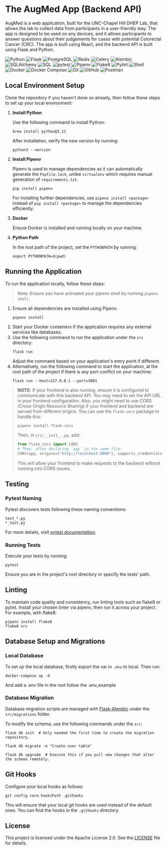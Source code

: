 # The AugMed App (Backend API)

AugMed is a web application, built for the UNC-Chapel Hill DHEP Lab, that allows the lab to collect data from participants in a user-friendly way. The app is designed to be used on any devices, and it allows participants to answer questions about their judgements for cases with potential Colorectal Cancer (CRC). The app is built using React, and the backend API is built using Flask and Python.

![Python](https://img.shields.io/badge/Python-3776AB?style=for-the-badge&logo=python&logoColor=white)
![Flask](https://img.shields.io/badge/Flask-000000?style=for-the-badge&logo=flask&logoColor=white)
![PostgreSQL](https://img.shields.io/badge/PostgreSQL-4169E1?style=for-the-badge&logo=postgresql&logoColor=white)
![Redis](https://img.shields.io/badge/Redis-DC382D?style=for-the-badge&logo=redis&logoColor=white)
![Celery](https://img.shields.io/badge/Celery-37814A?style=for-the-badge&logo=celery&logoColor=white)
![Alembic](https://img.shields.io/badge/Alembic-000000?style=for-the-badge&logo=alembic&logoColor=white)
![SQLAlchemy](https://img.shields.io/badge/SQLAlchemy-3E8EDE?style=for-the-badge&logo=sqlalchemy&logoColor=white)
![SQL](https://img.shields.io/badge/SQL-003B57?style=for-the-badge&logo=mysql&logoColor=white)
![pytest](https://img.shields.io/badge/pytest-0A9EDC?style=for-the-badge&logo=pytest&logoColor=white)
![Pipenv](https://img.shields.io/badge/Pipenv-343434?style=for-the-badge&logo=pipenv&logoColor=white)
![Flake8](https://img.shields.io/badge/Flake8-000000?style=for-the-badge&logo=flake8&logoColor=white)
![Pylint](https://img.shields.io/badge/Pylint-0D5BFF?style=for-the-badge&logo=pylint&logoColor=white)
![Shell](https://img.shields.io/badge/Shell-4EAA25?style=for-the-badge&logo=gnu-bash&logoColor=white)
![Docker](https://img.shields.io/badge/Docker-2496ED?style=for-the-badge&logo=docker&logoColor=white)
![Docker Compose](https://img.shields.io/badge/Docker%20Compose-2496ED?style=for-the-badge&logo=docker&logoColor=white)
![Git](https://img.shields.io/badge/Git-F05032?style=for-the-badge&logo=git&logoColor=white)
![GitHub](https://img.shields.io/badge/GitHub-181717?style=for-the-badge&logo=github&logoColor=white)
![Postman](https://img.shields.io/badge/Postman-FF6C37?style=for-the-badge&logo=postman&logoColor=white)

## Local Environment Setup

Clone the repository if you haven't done so already, then follow these steps to set up your local environment:

1. **Install Python**

   Use the following command to install Python:
   ```shell
   brew install python@3.11
   ```
   After installation, verify the new version by running:
   ```shell
   python3 --version
   ```

2. **Install Pipenv**

   Pipenv is used to manage dependencies as it can automatically generate the `Pipfile.lock`, unlike `virtualenv` which requires manual generation of `requirements.txt`.
   ```shell
   pip install pipenv
   ```
   For installing further dependencies, use `pipenv install <package>` instead of `pip install <package>` to manage the dependencies efficiently.

3. **Docker**

   Ensure Docker is installed and running locally on your machine.

4. **Python Path**

   In the root path of the project, set the `PYTHONPATH` by running:
   ```shell
   export PYTHONPATH=$(pwd)
   ```

## Running the Application

To run the application locally, follow these steps:

> Note: Ensure you have activated your pipenv shell by running `pipenv shell`.

1. Ensure all dependencies are installed using Pipenv.
   ```bash
   pipenv install
   ```
2. Start your Docker containers if the application requires any external services like databases.
3. Use the following command to run the application under the ``src`` directory:
   ```shell
   flask run
   ```
   Adjust the command based on your application's entry point if different.
4. Alternatively, run the following command to start the application, at the root path of the project if there is any port conflict on your machine:
   ```shell
   flask run --host=127.0.0.1 --port=5001
   ```

> **NOTE:** If your frontend is also running, ensure it is configured to communicate with this backend API. You may need to set the API URL in your frontend configuration.
> Also, you might need to use CORS (Cross-Origin Resource Sharing) if your frontend and backend are served from different origins. You can use the `flask-cors` package to handle this:
> ```shell
> pipenv install flask-cors
> ```
> Then, in `src/__init__.py`, add:
> ```python
> from flask_cors import CORS
> # Then, after declaring `app` in the same file:
> CORS(app, origins=["http://localhost:3000"], supports_credentials=True, expose_headers=["Authorization"],)
> ```
> This will allow your frontend to make requests to the backend without running into CORS issues.

## Testing

### Pytest Naming

Pytest discovers tests following these naming conventions:
```shell
test_*.py
*_test.py
```
For more details, visit [pytest documentation](https://docs.pytest.org/en/latest/explanation/goodpractices.html#test-discovery).

### Running Tests

Execute your tests by running:
```shell
pytest
```
Ensure you are in the project's root directory or specify the tests' path.

## Linting

To maintain code quality and consistency, run linting tools such as flake8 or pylint. Install your chosen linter via pipenv, then run it across your project. For example, with flake8:
```shell
pipenv install flake8
flake8 src
```

## Database Setup and Migrations

### Local Database

To set up the local database, firstly export the var in ``.env`` to local. Then run:
```docker
docker-compose up -d
```

And add a .env file in the root  follow the .env_example

### Database Migration

Database migration scripts are managed with [Flask-Alembic](https://flask-alembic.readthedocs.io/en/latest/) under the `src/migrations` folder.

To modify the schema, use the following commands under the ``src``:
```shell
flask db init  # Only needed the first time to create the migration repository.

flask db migrate -m "Create user table"

flask db upgrade  # Execute this if you pull new changes that alter the schema remotely.
```

## Git Hooks

Configure your local hooks as follows:
```shell
git config core.hooksPath .githooks
```

This will ensure that your local git hooks are used instead of the default ones. You can find the hooks in the `.githooks` directory.

## License

This project is licensed under the Apache License 2.0. See the [LICENSE](LICENSE) file for details.
